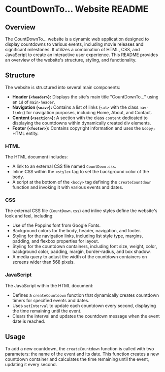# CountDownTo... Website README

## Overview

The CountDownTo... website is a dynamic web application designed to display countdowns to various events, including movie releases and significant milestones. It utilizes a combination of HTML, CSS, and JavaScript to create an interactive user experience. This README provides an overview of the website's structure, styling, and functionality.

## Structure

The website is structured into several main components:

- **Header (`<header>`):** Displays the site's main title "CountDownTo..." using an `id` of `main-header`.
- **Navigation (`<nav>`):** Contains a list of links (`<ul>` with the class `nav-links`) for navigation purposes, including Home, About, and Contact.
- **Content (`<section>`):** A section with the class `content` dedicated to displaying the countdowns within dynamically created div elements.
- **Footer (`<footer>`):** Contains copyright information and uses the `&copy;` HTML entity.

### HTML

The HTML document includes:
- A link to an external CSS file named `CountDown.css`.
- Inline CSS within the `<style>` tag to set the background color of the body.
- A script at the bottom of the `<body>` tag defining the `createCountdown` function and invoking it with various events and dates.

### CSS

The external CSS file (`CountDown.css`) and inline styles define the website's look and feel, including:
- Use of the Poppins font from Google Fonts.
- Background colors for the body, header, navigation, and footer.
- Styling for the navigation links, including list style type, margins, padding, and flexbox properties for layout.
- Styling for the countdown containers, including font size, weight, color, background color, padding, margin, border-radius, and box shadow.
- A media query to adjust the width of the countdown containers on screens wider than 568 pixels.

### JavaScript

The JavaScript within the HTML document:
- Defines a `createCountdown` function that dynamically creates countdown timers for specified events and dates.
- Uses `setInterval` to update each countdown every second, displaying the time remaining until the event.
- Clears the interval and updates the countdown message when the event date is reached.

## Usage

To add a new countdown, the `createCountdown` function is called with two parameters: the name of the event and its date. This function creates a new countdown container and calculates the time remaining until the event, updating it every second.
